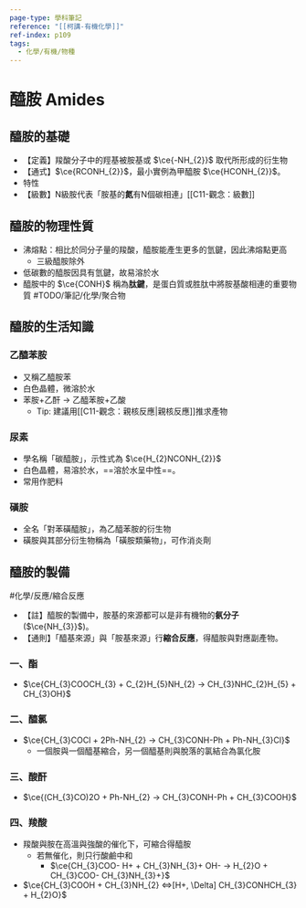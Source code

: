 ```yaml
---
page-type: 學科筆記
reference: "[[柯講-有機化學]]"
ref-index: p109
tags:
  - 化學/有機/物種
---
```

# 醯胺 Amides
## 醯胺的基礎
- 【定義】羧酸分子中的羥基被胺基或 $\ce{-NH_{2}}$ 取代所形成的衍生物
- 【通式】$\ce{RCONH_{2}}$，最小實例為甲醯胺 $\ce{HCONH_{2}}$。
- 特性
- 【級數】N級胺代表「胺基的**氮**有N個碳相連」[[C11-觀念：級數]]

## 醯胺的物理性質
- 沸熔點：相比於同分子量的羧酸，醯胺能產生更多的氫鍵，因此沸熔點更高
	- 三級醯胺除外
- 低碳數的醯胺因具有氫鍵，故易溶於水
- 醯胺中的 $\ce{CONH}$ 稱為**肽鍵**，是蛋白質或胜肽中將胺基酸相連的重要物質 #TODO/筆記/化學/聚合物 

## 醯胺的生活知識
### 乙醯苯胺
- 又稱乙醯胺苯
- 白色晶體，微溶於水
- 苯胺+乙酐 -> 乙醯苯胺+乙酸
	- Tip: 建議用[[C11-觀念：親核反應|親核反應]]推求產物

### 尿素
- 學名稱「碳醯胺」，示性式為 $\ce{H_{2}NCONH_{2}}$
- 白色晶體，易溶於水，==溶於水呈中性==。
- 常用作肥料

### 磺胺
- 全名「對苯磺醯胺」，為乙醯苯胺的衍生物
- 磺胺與其部分衍生物稱為「磺胺類藥物」，可作消炎劑

## 醯胺的製備
#化學/反應/縮合反應
- 【註】醯胺的製備中，胺基的來源都可以是非有機物的**氨分子**($\ce{NH_{3}}$)。
- 【通則】「醯基來源」與「胺基來源」行**縮合反應**，得醯胺與對應副產物。
### 一、酯
- $\ce{CH_{3}COOCH_{3} + C_{2}H_{5}NH_{2} -> CH_{3}NHC_{2}H_{5} + CH_{3}OH}$
### 二、醯氯
- $\ce{CH_{3}COCl + 2Ph-NH_{2} -> CH_{3}CONH-Ph + Ph-NH_{3}Cl}$
	- 一個胺與一個醯基縮合，另一個醯基則與脫落的氯結合為氯化胺
### 三、酸酐
- $\ce{(CH_{3}CO)2O + Ph-NH_{2} -> CH_{3}CONH-Ph + CH_{3}COOH}$
### 四、羧酸
- 羧酸與胺在高溫與強酸的催化下，可縮合得醯胺
	- 若無催化，則只行酸鹼中和
		- $\ce{CH_{3}COO- H+ + CH_{3}NH_{3}+ OH- -> H_{2}O + CH_{3}COO- CH_{3}NH_{3}+}$
- $\ce{CH_{3}COOH + CH_{3}NH_{2} <=>[H+, \Delta] CH_{3}CONHCH_{3} + H_{2}O}$
